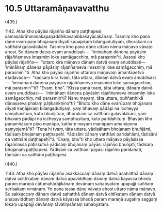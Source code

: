 

# 10.5 Uttaramāṇavavatthu



(439.)

1142\. Atha kho pāyāsi rājañño dānaṃ paṭṭhapesi samaṇabrāhmaṇakapaṇaddhikavaṇibbakayācakānaṃ. Tasmiṃ kho pana dāne evarūpaṃ bhojanaṃ dīyati kaṇājakaṃ bilaṅgadutiyaṃ, dhorakāni ca vatthāni guḷavālakāni. Tasmiṃ kho pana dāne uttaro nāma māṇavo vāvaṭo ahosi. So dānaṃ datvā evaṃ anuddisati—  “imināhaṃ dānena pāyāsiṃ rājaññameva imasmiṃ loke samāgacchiṃ, mā parasmin”ti. Assosi kho pāyāsi rājañño—  “uttaro kira māṇavo dānaṃ datvā evaṃ anuddisati—  ‘imināhaṃ dānena pāyāsiṃ rājaññameva imasmiṃ loke samāgacchiṃ, mā parasmin’”ti. Atha kho pāyāsi rājañño uttaraṃ māṇavaṃ āmantāpetvā etadavoca—  “saccaṃ kira tvaṃ, tāta uttara, dānaṃ datvā evaṃ anuddisasi—  ‘imināhaṃ dānena pāyāsiṃ rājaññameva imasmiṃ loke samāgacchiṃ, mā parasmin’”ti? “Evaṃ, bho”. “Kissa pana tvaṃ, tāta uttara, dānaṃ datvā evaṃ anuddisasi—  ‘imināhaṃ dānena pāyāsiṃ rājaññameva imasmiṃ loke samāgacchiṃ, mā parasmin’ti? Nanu mayaṃ, tāta uttara, puññatthikā dānasseva phalaṃ pāṭikaṅkhino”ti? “Bhoto kho dāne evarūpaṃ bhojanaṃ dīyati kaṇājakaṃ bilaṅgadutiyaṃ, yaṃ bhavaṃ pādāpi na iccheyya samphusituṃ, kuto bhuñjituṃ, dhorakāni ca vatthāni guḷavālakāni, yāni bhavaṃ pādāpi na iccheyya samphusituṃ, kuto paridahituṃ. Bhavaṃ kho panamhākaṃ piyo manāpo, kathaṃ mayaṃ manāpaṃ amanāpena saṃyojemā”ti? “Tena hi tvaṃ, tāta uttara, yādisāhaṃ bhojanaṃ bhuñjāmi, tādisaṃ bhojanaṃ paṭṭhapehi. Yādisāni cāhaṃ vatthāni paridahāmi, tādisāni ca vatthāni paṭṭhapehī”ti. “Evaṃ, bho”ti kho uttaro māṇavo pāyāsissa rājaññassa paṭissutvā yādisaṃ bhojanaṃ pāyāsi rājañño bhuñjati, tādisaṃ bhojanaṃ paṭṭhapesi. Yādisāni ca vatthāni pāyāsi rājañño paridahati, tādisāni ca vatthāni paṭṭhapesi.

(440.)

1143\. Atha kho pāyāsi rājañño asakkaccaṃ dānaṃ datvā asahatthā dānaṃ datvā acittīkataṃ dānaṃ datvā apaviddhaṃ dānaṃ datvā kāyassa bhedā paraṃ maraṇā cātumahārājikānaṃ devānaṃ sahabyataṃ upapajji suññaṃ serīsakaṃ vimānaṃ. Yo pana tassa dāne vāvaṭo ahosi uttaro nāma māṇavo. So sakkaccaṃ dānaṃ datvā sahatthā dānaṃ datvā cittīkataṃ dānaṃ datvā anapaviddhaṃ dānaṃ datvā kāyassa bhedā paraṃ maraṇā sugatiṃ saggaṃ lokaṃ upapajji devānaṃ tāvatiṃsānaṃ sahabyataṃ.



